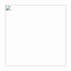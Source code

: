 <p align="center"><img src="https://media.tenor.com/V-Mag-MQ9J0AAAAd/chat.gif" height="200" width="200"/></p>




